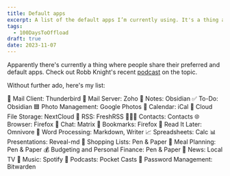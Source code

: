 ```yaml
---
title: Default apps
excerpt: A list of the default apps I’m currently using. It's a thing apparently. 
tags: 
  - 100DaysToOffload
draft: true
date: 2023-11-07
---
```


Apparently there's currently a thing where people share their preferred and default apps. Check out Robb Knight's recent [podcast](https://defaults.rknight.me/) on the topic. 

Without further ado, here's my list:

📨 Mail Client: Thunderbird
📮 Mail Server: Zoho 
📝 Notes: Obsidian
✅ To-Do: Obsidian
🟦 Photo Management: Google Photos
📆 Calendar: iCal
📁 Cloud File Storage: NextCloud
📖 RSS: FreshRSS
🙍🏻‍♂️ Contacts: Contacts
🌐 Browser: Firefox
💬 Chat: Matrix
🔖 Bookmarks: Firefox
📑 Read It Later: Omnivore 
📜 Word Processing: Markdown, Writer
📈 Spreadsheets: Calc
📊 Presentations: Reveal-md
🛒 Shopping Lists: Pen & Paper
🍴 Meal Planning: Pen & Paper
💰 Budgeting and Personal Finance: Pen & Paper
📰 News: Local TV
🎵 Music: Spotify
🎤 Podcasts: Pocket Casts
🔐 Password Management: Bitwarden
